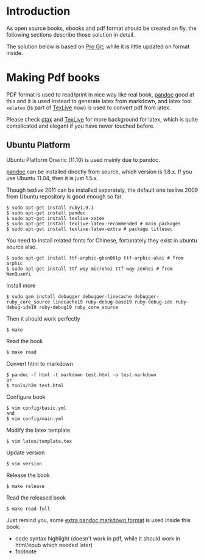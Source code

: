 # Introduction #

As open source books, ebooks and pdf format should be created on fly, the following sections describe those solution in detail.

The solution below is based on [Pro Git][progit]; while it is little updated on format inside. 

# Making Pdf books #
PDF format is used to read/print in nice way like real book, [pandoc][pandoc] good at this and it is used instead to generate latex from markdown, and latex tool `xelatex` (is part of [TexLive][texlive] now) is used to convert pdf from latex.

Please check [ctax](http://www.ctan.org/) and [TexLive][texlive] for more background for latex, which is quite complicated and elegant if you have never touched before.

## Ubuntu Platform ##

Ubuntu Platform Oneiric (11.10) is used mainly due to pandoc. 

[pandoc][pandoc] can be installed directly from source, which version is 1.8.x. If you use Ubuntu 11.04, then it is just 1.5.x.

Though texlive 2011 can be installed separately, the default one texlive 2009 from Ubuntu repository is good enough so far. 

    $ sudo apt-get install ruby1.9.1
    $ sudo apt-get install pandoc
    $ sudo apt-get install texlive-xetex
    $ sudo apt-get install texlive-latex-recommended # main packages
    $ sudo apt-get install texlive-latex-extra # package titlesec
	
You need to install related fonts for Chinese, fortunately they exist in ubuntu source also.
    
    $ sudo apt-get install ttf-arphic-gbsn00lp ttf-arphic-ukai # from arphic 
	$ sudo apt-get install ttf-wqy-microhei ttf-wqy-zenhei # from WenQuanYi

Install more

    $ sudo gem install debugger debugger-linecache debugger-ruby_core_source linecache19 ruby-debug-base19 ruby-debug-ide ruby-debug-ide19 ruby-debug19 ruby_core_source

Then it should work perfectly

    $ make 

Read the book

    $ make read

Convert html to markdown

    $ pandoc -f html -t markdown test.html -o test.markdown
    or
    $ tools/h2m test.html

Configure book

    $ vim config/basic.yml
    and
    $ vim config/main.yml

Modify the latex template

    $ vim latex/template.tex

Update version

    $ vim version

Release the book

    $ make release

Read the released book

    $ make read-full

Just remind you, some [extra pandoc markdown format](http://johnmacfarlane.net/pandoc/README.html) is used inside this book:

  * code syntax highlight (doesn't work in pdf, while it should work in html/epub which needed later)
  * footnote
    	
[pandoc]: http://johnmacfarlane.net/pandoc/    
[calibre]: http://calibre-ebook.com/
[progit]: http://github.com/progit/progit 
[texlive]: http://www.tug.org/texlive/

